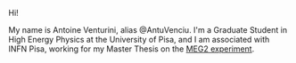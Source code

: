Hi!

My name is Antoine Venturini, alias @AntuVenciu.
I'm a Graduate Student in High Energy Physics at the University of Pisa,
and I am associated with INFN Pisa, working for my Master Thesis on the
[MEG2 experiment](https://meg.web.psi.ch/).
